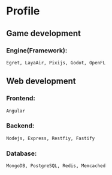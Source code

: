 # Profile

## Game development

###	Engine(Framework): 
	Egret, LayaAir, Pixijs, Godot, OpenFL

## Web development

###	Frontend:
	Angular

###	Backend: 	
	Nodejs, Express, Restfiy, Fastify

###	Database:
	MongoDB, PostgreSQL, Redis, Memcached

